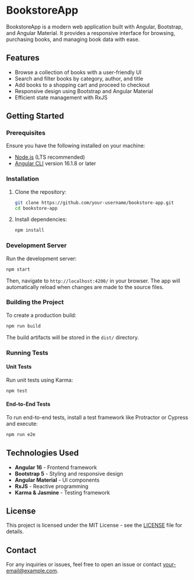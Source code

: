 # BookstoreApp

BookstoreApp is a modern web application built with Angular, Bootstrap, and Angular Material. It provides a responsive interface for browsing, purchasing books, and managing book data with ease.

## Features

- Browse a collection of books with a user-friendly UI
- Search and filter books by category, author, and title
- Add books to a shopping cart and proceed to checkout
- Responsive design using Bootstrap and Angular Material
- Efficient state management with RxJS

## Getting Started

### Prerequisites

Ensure you have the following installed on your machine:

- [Node.js](https://nodejs.org/) (LTS recommended)
- [Angular CLI](https://angular.io/cli) version 16.1.8 or later

### Installation

1. Clone the repository:
   ```bash
   git clone https://github.com/your-username/bookstore-app.git
   cd bookstore-app
   ```

2. Install dependencies:
   ```bash
   npm install
   ```

### Development Server

Run the development server:
```bash
npm start
```
Then, navigate to `http://localhost:4200/` in your browser. The app will automatically reload when changes are made to the source files.

### Building the Project

To create a production build:
```bash
npm run build
```
The build artifacts will be stored in the `dist/` directory.

### Running Tests

#### Unit Tests
Run unit tests using Karma:
```bash
npm test
```

#### End-to-End Tests
To run end-to-end tests, install a test framework like Protractor or Cypress and execute:
```bash
npm run e2e
```

## Technologies Used

- **Angular 16** - Frontend framework
- **Bootstrap 5** - Styling and responsive design
- **Angular Material** - UI components
- **RxJS** - Reactive programming
- **Karma & Jasmine** - Testing framework

## License

This project is licensed under the MIT License - see the [LICENSE](LICENSE) file for details.

## Contact

For any inquiries or issues, feel free to open an issue or contact [your-email@example.com](mailto:your-email@example.com).

